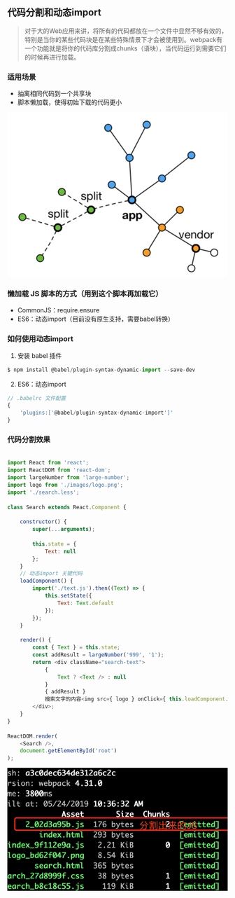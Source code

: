 ## 代码分割和动态import
> 对于大的Web应用来讲，将所有的代码都放在一个文件中显然不够有效的，特别是当你的某些代码块是在某些特殊情景下才会被使用到。webpack有一个功能就是将你的代码库分割成chunks（语块），当代码运行到需要它们的时候再进行加载。

### 适用场景

- 抽离相同代码到一个共享块
- 脚本懒加载，使得初始下载的代码更小

![images](../images/3-10-1.png)

### 懒加载 JS 脚本的方式（用到这个脚本再加载它）

- CommonJS：require.ensure
- ES6：动态import（目前没有原生支持，需要babel转换）

### 如何使用动态import

1. 安装 babel 插件

```js
$ npm install @babel/plugin-syntax-dynamic-import --save-dev

```

2. ES6：动态import

```js
// .babelrc 文件配置
{
    'plugins:['@babel/plugin-syntax-dynamic-import']'
}

```

### 代码分割效果

```js

import React from 'react';
import ReactDOM from 'react-dom';
import largeNumber from 'large-number';
import logo from './images/logo.png';
import './search.less';

class Search extends React.Component {

    constructor() {
        super(...arguments);

        this.state = {
            Text: null
        };
    }
    // 动态import 关键代码
    loadComponent() {
        import('./text.js').then((Text) => {
            this.setState({
                Text: Text.default
            });
        });
    }

    render() {
        const { Text } = this.state;
        const addResult = largeNumber('999', '1');
        return <div className="search-text">
            {
                Text ? <Text /> : null
            }
            { addResult }
            搜索文字的内容<img src={ logo } onClick={ this.loadComponent.bind(this) } />
        </div>;
    }
}

ReactDOM.render(
    <Search />,
    document.getElementById('root')
);

```

![images](../images/3-10-2.png)